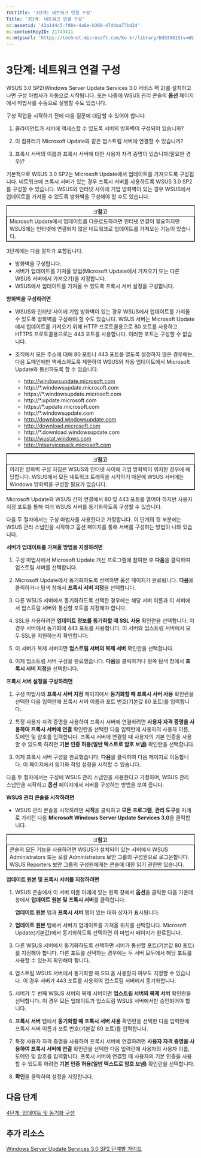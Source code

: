 ```yaml
---
TOCTitle: '3단계: 네트워크 연결 구성'
Title: '3단계: 네트워크 연결 구성'
ms:assetid: '42a144c5-f08e-4a6e-b360-47ddea77bd24'
ms:contentKeyID: 21743411
ms:mtpsurl: 'https://technet.microsoft.com/ko-kr/library/Dd939815(v=WS.10)'
---
```


3단계: 네트워크 연결 구성
=========================

WSUS 3.0 SP2(Windows Server Update Services 3.0 서비스 팩 2)를 설치하고 나면 구성 마법사가 자동으로 시작됩니다. 또는 나중에 WSUS 관리 콘솔의 **옵션** 페이지에서 마법사를 수동으로 실행할 수도 있습니다.

구성 작업을 시작하기 전에 다음 질문에 대답할 수 있어야 합니다.

1. 클라이언트가 서버에 액세스할 수 있도록 서버의 방화벽이 구성되어 있습니까?

2. 이 컴퓨터가 Microsoft Update와 같은 업스트림 서버에 연결할 수 있습니까?

3. 프록시 서버의 이름과 프록시 서버에 대한 사용자 자격 증명이 있습니까(필요한 경우)?

기본적으로 WSUS 3.0 SP2는 Microsoft Update에서 업데이트를 가져오도록 구성됩니다. 네트워크에 프록시 서버가 있는 경우 프록시 서버를 사용하도록 WSUS 3.0 SP2를 구성할 수 있습니다. WSUS와 인터넷 사이에 기업 방화벽이 있는 경우 WSUS에서 업데이트를 가져올 수 있도록 방화벽을 구성해야 할 수도 있습니다.

 
<table style="border:1px solid black;">
<colgroup>
<col width="100%" />
</colgroup>
<thead>
<tr class="header">
<th><img src="images/Dd939815.note(WS.10).gif" />참고</th>
</tr>
</thead>
<tbody>
<tr class="odd">
<td style="border:1px solid black;">Microsoft Update에서 업데이트를 다운로드하려면 인터넷 연결이 필요하지만 WSUS에는 인터넷에 연결되지 않은 네트워크로 업데이트를 가져오는 기능이 있습니다.
</td>
</tr>
</tbody>
</table>
 

3단계에는 다음 절차가 포함됩니다.

-   방화벽을 구성합니다.
-   서버가 업데이트를 가져올 방법(Microsoft Update에서 가져오기 또는 다른 WSUS 서버에서 가져오기)을 지정합니다.
-   WSUS에서 업데이트를 가져올 수 있도록 프록시 서버 설정을 구성합니다.

**방화벽을 구성하려면**
-   WSUS와 인터넷 사이에 기업 방화벽이 있는 경우 WSUS에서 업데이트를 가져올 수 있도록 방화벽을 구성해야 할 수도 있습니다. WSUS 서버는 Microsoft Update에서 업데이트를 가져오기 위해 HTTP 프로토콜용으로 80 포트를 사용하고 HTTPS 프로토콜용으로는 443 포트를 사용합니다. 이러한 포트는 구성할 수 없습니다.

-   조직에서 모든 주소에 대해 80 포트나 443 포트를 열도록 설정하지 않은 경우에는, 다음 도메인에만 액세스하도록 제한하여 WSUS와 자동 업데이트에서 Microsoft Update와 통신하도록 할 수 있습니다.

    -   http://windowsupdate.microsoft.com
    -   http://\*.windowsupdate.microsoft.com
    -   https://\*.windowsupdate.microsoft.com
    -   http://\*.update.microsoft.com
    -   https://\*.update.microsoft.com
    -   http://\*.windowsupdate.com
    -   http://download.windowsupdate.com
    -   http://download.microsoft.com
    -   http://\*.download.windowsupdate.com
    -   http://wustat.windows.com
    -   http://ntservicepack.microsoft.com

 
<table style="border:1px solid black;">
<colgroup>
<col width="100%" />
</colgroup>
<thead>
<tr class="header">
<th><img src="images/Dd939815.note(WS.10).gif" />참고</th>
</tr>
</thead>
<tbody>
<tr class="odd">
<td style="border:1px solid black;">이러한 방화벽 구성 지침은 WSUS와 인터넷 사이에 기업 방화벽이 위치한 경우에 해당합니다. WSUS에서 모든 네트워크 트래픽을 시작하기 때문에 WSUS 서버에는 Windows 방화벽을 구성할 필요가 없습니다.
</td>
</tr>
</tbody>
</table>
 

Microsoft Update와 WSUS 간의 연결에서 80 및 443 포트를 열어야 하지만 사용자 지정 포트를 통해 여러 WSUS 서버를 동기화하도록 구성할 수 있습니다.

다음 두 절차에서는 구성 마법사를 사용한다고 가정합니다. 이 단계의 뒷 부분에는 WSUS 관리 스냅인을 시작하고 옵션 페이지를 통해 서버를 구성하는 방법이 나와 있습니다.

**서버가 업데이트를 가져올 방법을 지정하려면**
1.  구성 마법사에서 Microsoft Update 개선 프로그램에 참여한 후 **다음**을 클릭하여 업스트림 서버를 선택합니다.

2.  Microsoft Update에서 동기화하도록 선택하면 옵션 페이지가 완료됩니다. **다음**을 클릭하거나 탐색 창에서 **프록시 서버 지정**을 선택합니다.

3.  다른 WSUS 서버에서 동기화하도록 선택한 경우에는 해당 서버 이름과 이 서버에서 업스트림 서버와 통신할 포트를 지정해야 합니다.

4.  SSL을 사용하려면 **업데이트 정보를 동기화할 때 SSL 사용** 확인란을 선택합니다. 이 경우 서버에서 동기화에 443 포트를 사용합니다. 이 서버와 업스트림 서버에서 모두 SSL을 지원하는지 확인합니다.

5.  이 서버가 복제 서버이면 **업스트림 서버의 복제 서버** 확인란을 선택합니다.

6.  이제 업스트림 서버 구성을 완료했습니다. **다음**을 클릭하거나 왼쪽 탐색 창에서 **프록시 서버 지정**을 선택합니다.

**프록시 서버 설정을 구성하려면**
1.  구성 마법사의 **프록시 서버 지정** 페이지에서 **동기화할 때 프록시 서버 사용** 확인란을 선택한 다음 입력란에 프록시 서버 이름과 포트 번호(기본값 80 포트)를 입력합니다.

2.  특정 사용자 자격 증명을 사용하여 프록시 서버에 연결하려면 **사용자 자격 증명을 사용하여 프록시 서버에 연결** 확인란을 선택한 다음 입력란에 사용자의 사용자 이름, 도메인 및 암호를 입력합니다. 프록시 서버에 연결할 때 사용자의 기본 인증을 사용할 수 있도록 하려면 **기본 인증 허용(일반 텍스트로 암호 보냄)** 확인란을 선택합니다.

3.  이제 프록시 서버 구성을 완료했습니다. **다음**을 클릭하여 다음 페이지로 이동합니다. 이 페이지에서 동기화 작업 설정을 시작할 수 있습니다.

다음 두 절차에서는 구성에 WSUS 관리 스냅인을 사용한다고 가정하며, WSUS 관리 스냅인을 시작하고 **옵션** 페이지에서 서버를 구성하는 방법을 보여 줍니다.

**WSUS 관리 콘솔을 시작하려면**
-   WSUS 관리 콘솔을 시작하려면 **시작**을 클릭하고 **모든 프로그램**, **관리 도구**를 차례로 가리킨 다음 **Microsoft Windows Server Update Services 3.0**을 클릭합니다.

 
<table style="border:1px solid black;">
<colgroup>
<col width="100%" />
</colgroup>
<thead>
<tr class="header">
<th><img src="images/Dd939815.note(WS.10).gif" />참고</th>
</tr>
</thead>
<tbody>
<tr class="odd">
<td style="border:1px solid black;">콘솔의 모든 기능을 사용하려면 WSUS가 설치되어 있는 서버에서 WSUS Administrators 또는 로컬 Administrators 보안 그룹의 구성원으로 로그온합니다. WSUS Reporters 보안 그룹의 구성원에게는 콘솔에 대한 읽기 권한만 있습니다.
</td>
</tr>
</tbody>
</table>
 

**업데이트 원본 및 프록시 서버를 지정하려면**
1.  WSUS 콘솔에서 이 서버 이름 아래에 있는 왼쪽 창에서 **옵션**을 클릭한 다음 가운데 창에서 **업데이트 원본 및 프록시 서버**를 클릭합니다.

    **업데이트 원본** 탭과 **프록시 서버** 탭이 있는 대화 상자가 표시됩니다.

2.  **업데이트 원본** 탭에서 서버가 업데이트를 가져올 위치를 선택합니다. Microsoft Update(기본값)에서 동기화하도록 선택하면 이 마법사 페이지가 완료됩니다.

3.  다른 WSUS 서버에서 동기화하도록 선택하면 서버가 통신할 포트(기본값 80 포트)를 지정해야 합니다. 다른 포트를 선택하는 경우에는 두 서버 모두에서 해당 포트를 사용할 수 있는지 확인해야 합니다.

4.  업스트림 WSUS 서버에서 동기화할 때 SSL을 사용할지 여부도 지정할 수 있습니다. 이 경우 서버가 443 포트를 사용하여 업스트림 서버에서 동기화합니다.

5.  서버가 두 번째 WSUS 서버의 복제 서버이면 **업스트림 서버의 복제 서버** 확인란을 선택합니다. 이 경우 모든 업데이트가 업스트림 WSUS 서버에서만 승인되어야 합니다.

6.  **프록시 서버** 탭에서 **동기화할 때 프록시 서버 사용** 확인란을 선택한 다음 입력란에 프록시 서버 이름과 포트 번호(기본값 80 포트)를 입력합니다.

7.  특정 사용자 자격 증명을 사용하여 프록시 서버에 연결하려면 **사용자 자격 증명을 사용하여 프록시 서버에 연결** 확인란을 선택한 다음 입력란에 사용자의 사용자 이름, 도메인 및 암호를 입력합니다. 프록시 서버에 연결할 때 사용자의 기본 인증을 사용할 수 있도록 하려면 **기본 인증 허용(일반 텍스트로 암호 보냄)** 확인란을 선택합니다.

8.  **확인**을 클릭하여 설정을 저장합니다.

다음 단계
---------

[4단계: 업데이트 및 동기화 구성](https://technet.microsoft.com/deeaa7e1-9b50-45cb-9537-d75f70de3405)

추가 리소스
-----------

[Windows Server Update Services 3.0 SP2 단계별 가이드](https://technet.microsoft.com/4b504edc-93b3-45b0-a7e8-d0107f1a4442)
